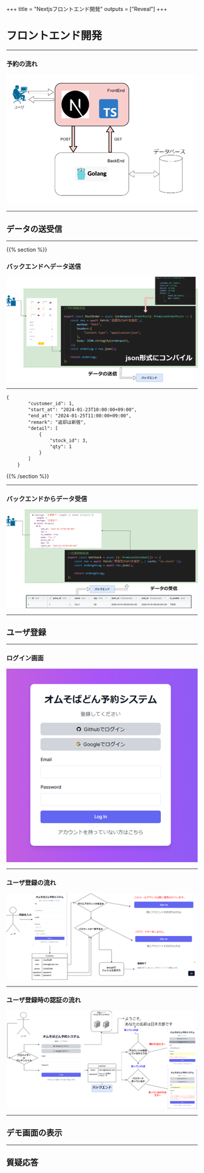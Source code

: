 +++
title = "Nextjsフロントエンド開発"
outputs = ["Reveal"]
+++

# フロントエンド開発
---
### 予約の流れ
<img src="Stream.png" />


---

## データの送受信

---
{{% section %}}
### バックエンドへデータ送信
<img  src="json-post-all.png" class="popap"/>

---
```
{
        "customer_id": 1,
        "start_at": "2024-01-23T10:00:00+09:00",
        "end_at": "2024-01-25T11:00:00+09:00",
        "remark": "返却は新宿",
        "detail": [
            {
                "stock_id": 3,
                "qty": 1
            }
        ]
    }
```

{{% /section %}}

---

### バックエンドからデータ受信

<img src="json-get-all.png" />

---

## ユーザ登録
---
### ログイン画面

<img src="login-main.png" />

---

### ユーザ登録の流れ

<img src="Register.png" />

---
### ユーザ登録時の認証の流れ

<img src="Omusobadon-Auth.png" />

---
## デモ画面の表示

 ---
## 質疑応答
